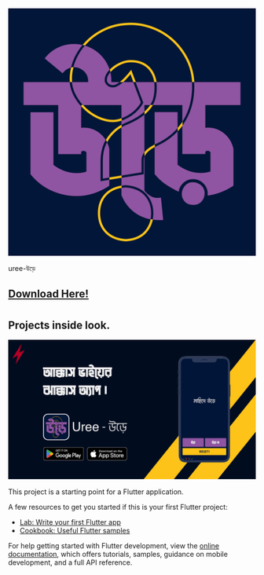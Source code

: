 #

![uree logo](./uree.png)

<p align="align: center;">uree-উড়ে</p>

## [Download Here!](https://github.com/0xMahid/uree_app/releases/)

#

#

#

## Projects inside look.

![project thumbnail](./thumbnail.png)

This project is a starting point for a Flutter application.

A few resources to get you started if this is your first Flutter project:

- [Lab: Write your first Flutter app](https://docs.flutter.dev/get-started/codelab)
- [Cookbook: Useful Flutter samples](https://docs.flutter.dev/cookbook)

For help getting started with Flutter development, view the
[online documentation](https://docs.flutter.dev/), which offers tutorials,
samples, guidance on mobile development, and a full API reference.

